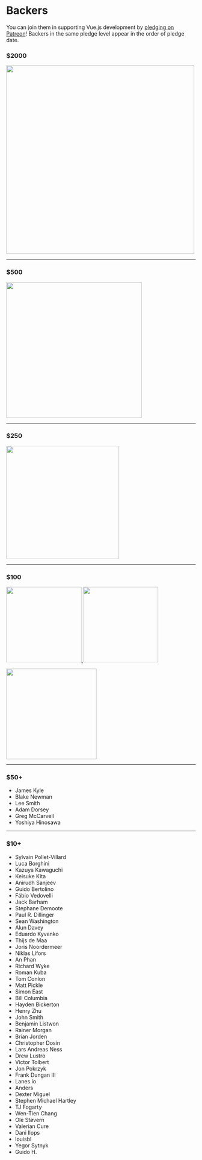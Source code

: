 # Backers

You can join them in supporting  Vue.js development by [pledging on Patreon](https://www.patreon.com/evanyou)! Backers in the same pledge level appear in the order of pledge date.

### $2000

<a href="https://strikingly.com/s/careers?utm_source=v">
  <img width="500px" src="https://raw.githubusercontent.com/vuejs/vuejs.org/master/themes/vue/source/images/strikingly.png">
</a>

---

### $500

<a href="http://www.itunescn.com/">
  <img width="360px" src="https://www.zymmm.com/content/images/2016/05/itunescn-logo-4.png">
</a>

---

### $250

<a href="https://laravel.com">
  <img width="300px" src="http://blog.legacyteam.info/wp-content/uploads/2014/10/laravel-logo-white.png">
</a>

---

### $100

<a href="http://tighten.co/">
  <img width="200px" src="http://i.imgur.com/T7fQYLT.png">
</a>

<a href="http://invoicemachine.com/">
  <img width="200px" src="http://assets.invoicemachine.com/images/flat_logo.png">
</a>

<a href="https://statamic.com/"></a>
  <img width="240px" src="http://i.imgur.com/MRIkKgp.png">
</a>

---

### $50+

- James Kyle
- Blake Newman
- Lee Smith
- Adam Dorsey
- Greg McCarvell
- Yoshiya Hinosawa

---

### $10+

- Sylvain Pollet-Villard
- Luca Borghini
- Kazuya Kawaguchi
- Keisuke Kita
- Anirudh Sanjeev
- Guido Bertolino
- Fábio Vedovelli
- Jack Barham
- Stephane Demoote
- Paul R. Dillinger
- Sean Washington
- Alun Davey
- Eduardo Kyvenko
- Thijs de Maa
- Joris Noordermeer
- Niklas Lifors
- An Phan
- Richard Wyke
- Roman Kuba
- Tom Conlon
- Matt Pickle
- Simon East
- Bill Columbia
- Hayden Bickerton
- Henry Zhu
- John Smith
- Benjamin Listwon
- Rainer Morgan
- Brian Jorden
- Christopher Dosin
- Lars Andreas Ness
- Drew Lustro
- Victor Tolbert
- Jon Pokrzyk
- Frank Dungan III
- Lanes.io
- Anders
- Dexter Miguel
- Stephen Michael Hartley
- TJ Fogarty
- Wen-Tien Chang
- Ole Støvern
- Valerian Cure
- Dani Ilops
- louisbl
- Yegor Sytnyk
- Guido H.
